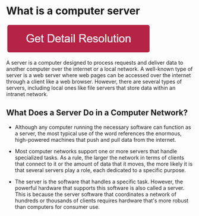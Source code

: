 # What is a computer server

[![what is a computer server](redd.png)](https://github.com/webiework/what.is.a.computer.server/)


A server is a computer designed to process requests and deliver data to another computer over the internet or a local network. A well-known type of server is a web server where web pages can be accessed over the internet through a client like a web browser. However, there are several types of servers, including local ones like file servers that store data within an intranet network.


## What Does a Server Do in a Computer Network?

* Although any computer running the necessary software can function as a server, the most typical use of the word references the enormous, high-powered machines that push and pull data from the internet.

* Most computer networks support one or more servers that handle specialized tasks. As a rule, the larger the network in terms of clients that connect to it or the amount of data that it moves, the more likely it is that several servers play a role, each dedicated to a specific purpose.

* The server is the software that handles a specific task. However, the powerful hardware that supports this software is also called a server. This is because the server software that coordinates a network of hundreds or thousands of clients requires hardware that's more robust than computers for consumer use.
